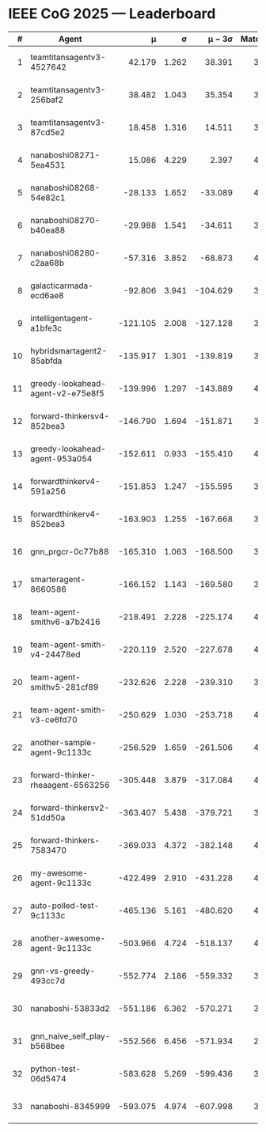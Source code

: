 # IEEE CoG 2025 — Leaderboard

| # | Agent | μ | σ | μ − 3σ | Matches | Updated |
|---:|---|---:|---:|---:|---:|---|
| 1 | teamtitansagentv3-4527642 | 42.179 | 1.262 | 38.391 | 3556 | 2025-09-01 23:35 |
| 2 | teamtitansagentv3-256baf2 | 38.482 | 1.043 | 35.354 | 3994 | 2025-09-01 23:35 |
| 3 | teamtitansagentv3-87cd5e2 | 18.458 | 1.316 | 14.511 | 3638 | 2025-09-01 23:35 |
| 4 | nanaboshi08271-5ea4531 | 15.086 | 4.229 | 2.397 | 4100 | 2025-09-01 23:35 |
| 5 | nanaboshi08268-54e82c1 | -28.133 | 1.652 | -33.089 | 4320 | 2025-09-01 23:35 |
| 6 | nanaboshi08270-b40ea88 | -29.988 | 1.541 | -34.611 | 3960 | 2025-09-01 23:35 |
| 7 | nanaboshi08280-c2aa68b | -57.316 | 3.852 | -68.873 | 4400 | 2025-09-01 23:35 |
| 8 | galacticarmada-ecd6ae8 | -92.806 | 3.941 | -104.629 | 3860 | 2025-09-01 23:35 |
| 9 | intelligentagent-a1bfe3c | -121.105 | 2.008 | -127.128 | 3802 | 2025-09-01 23:35 |
| 10 | hybridsmartagent2-85abfda | -135.917 | 1.301 | -139.819 | 3390 | 2025-09-01 23:35 |
| 11 | greedy-lookahead-agent-v2-e75e8f5 | -139.996 | 1.297 | -143.889 | 4388 | 2025-09-01 23:35 |
| 12 | forward-thinkersv4-852bea3 | -146.790 | 1.694 | -151.871 | 3331 | 2025-09-01 23:35 |
| 13 | greedy-lookahead-agent-953a054 | -152.611 | 0.933 | -155.410 | 4408 | 2025-09-01 23:35 |
| 14 | forwardthinkerv4-591a256 | -151.853 | 1.247 | -155.595 | 3267 | 2025-09-01 23:35 |
| 15 | forwardthinkerv4-852bea3 | -163.903 | 1.255 | -167.668 | 3353 | 2025-09-01 23:35 |
| 16 | gnn_prgcr-0c77b88 | -165.310 | 1.063 | -168.500 | 3200 | 2025-09-01 23:35 |
| 17 | smarteragent-8660586 | -166.152 | 1.143 | -169.580 | 3149 | 2025-09-01 23:35 |
| 18 | team-agent-smithv6-a7b2416 | -218.491 | 2.228 | -225.174 | 4180 | 2025-09-01 23:35 |
| 19 | team-agent-smith-v4-24478ed | -220.119 | 2.520 | -227.678 | 4340 | 2025-09-01 23:35 |
| 20 | team-agent-smithv5-281cf89 | -232.626 | 2.228 | -239.310 | 3980 | 2025-09-01 23:35 |
| 21 | team-agent-smith-v3-ce6fd70 | -250.629 | 1.030 | -253.718 | 4040 | 2025-09-01 23:35 |
| 22 | another-sample-agent-9c1133c | -256.529 | 1.659 | -261.506 | 4220 | 2025-09-01 23:35 |
| 23 | forward-thinker-rheaagent-6563256 | -305.448 | 3.879 | -317.084 | 4328 | 2025-09-01 23:35 |
| 24 | forward-thinkersv2-51dd50a | -363.407 | 5.438 | -379.721 | 3788 | 2025-09-01 23:35 |
| 25 | forward-thinkers-7583470 | -369.033 | 4.372 | -382.148 | 4060 | 2025-09-01 23:35 |
| 26 | my-awesome-agent-9c1133c | -422.499 | 2.910 | -431.228 | 4040 | 2025-09-01 23:35 |
| 27 | auto-polled-test-9c1133c | -465.136 | 5.161 | -480.620 | 4160 | 2025-09-01 23:35 |
| 28 | another-awesome-agent-9c1133c | -503.966 | 4.724 | -518.137 | 4260 | 2025-09-01 23:35 |
| 29 | gnn-vs-greedy-493cc7d | -552.774 | 2.186 | -559.332 | 3600 | 2025-09-01 23:35 |
| 30 | nanaboshi-53833d2 | -551.186 | 6.362 | -570.271 | 3620 | 2025-09-01 23:35 |
| 31 | gnn_naive_self_play-b568bee | -552.566 | 6.456 | -571.934 | 2660 | 2025-09-01 23:35 |
| 32 | python-test-06d5474 | -583.628 | 5.269 | -599.436 | 3160 | 2025-09-01 23:35 |
| 33 | nanaboshi-8345999 | -593.075 | 4.974 | -607.998 | 3860 | 2025-09-01 23:35 |
